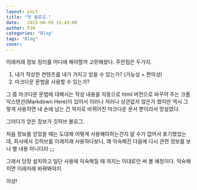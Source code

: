 ```yaml
---
layout: post
title: "첫 블로깅."
date:   2015-06-09 15:43:00
author: PJH
categories: "Blog"
tags: "Blog"
cover:
---
```


이래저래 정보 정리를 어디에 해야할까 고민해왔다.
주안점은 두가지.

1. 내가 작성한 컨텐츠를 내가 가지고 있을 수 있는가? (가능성 + 편의성)
1. 마크다운 문법을 사용할 수 있는가?

그 중 마크다운 문법에 대해서는 작성 내용을 자동으로 html 버전으로 바꾸어 주는 크롬 익스텐션(Markdown Here)이 있어서 이러나 저러나 상관없지 않은가 했지만 역시 그렇게 사용하면 내 손에 남는 건 억지로 바뀌어진 마크다운 문서 뿐이라서 망설였다.

그러다가 얻은 정보가 깃허브 블로그.

처음 정보를 얻었을 때는 도대체 어떻게 사용해야하는건지 알 수가 없어서 포기했었는데, 회사에서 깃허브를 이래저래 사용하다보니, 꽤 익숙해진 다음에 다시 관련 정보를 보니 별 내용 아니더라 ;;;

그래서 당장 설치하고 일단 사용에 익숙해질 때 까지는 이대로만 써 볼 예정이다. 익숙해지면 이래저래 바꿔봐야지.

이상!
